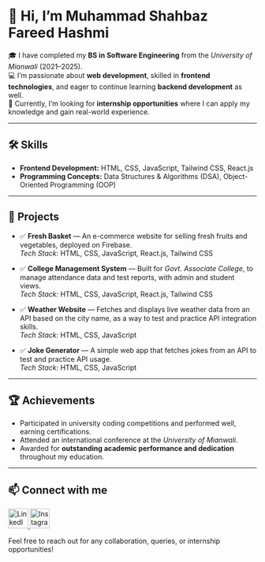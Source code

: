 # 👋 Hi, I’m Muhammad Shahbaz Fareed Hashmi

🎓 I have completed my **BS in Software Engineering** from the *University of Mianwali* (2021–2025).  
💻 I’m passionate about **web development**, skilled in **frontend technologies**, and eager to continue learning **backend development** as well.  
🚀 Currently, I’m looking for **internship opportunities** where I can apply my knowledge and gain real-world experience.

---

## 🛠️ Skills

- **Frontend Development:** HTML, CSS, JavaScript, Tailwind CSS, React.js
- **Programming Concepts:** Data Structures & Algorithms (DSA), Object-Oriented Programming (OOP)

---

## 🚀 Projects

- ✅ **Fresh Basket** — An e-commerce website for selling fresh fruits and vegetables, deployed on Firebase.  
  *Tech Stack:* HTML, CSS, JavaScript, React.js, Tailwind CSS

- ✅ **College Management System** — Built for *Govt. Associate College*, to manage attendance data and test reports, with admin and student views.  
  *Tech Stack:* HTML, CSS, JavaScript, React.js, Tailwind CSS

- ✅ **Weather Website** — Fetches and displays live weather data from an API based on the city name, as a way to test and practice API integration skills.  
  *Tech Stack:* HTML, CSS, JavaScript

- ✅ **Joke Generator** — A simple web app that fetches jokes from an API to test and practice API usage.  
  *Tech Stack:* HTML, CSS, JavaScript

---

## 🏆 Achievements

- Participated in university coding competitions and performed well, earning certifications.
- Attended an international conference at the *University of Mianwali*.
- Awarded for **outstanding academic performance and dedication** throughout my education.

---

## 📫 Connect with me

<p align="left">
  <a href="https://www.linkedin.com/in/shahbaz-hashmi-561b932aa" target="_blank">
    <img src="https://cdn.jsdelivr.net/gh/devicons/devicon/icons/linkedin/linkedin-original.svg" alt="LinkedIn" width="40" />
  </a>
  <a href="https://www.instagram.com/shahbazhashmi235/#" target="_blank">
    <img src="https://cdn.jsdelivr.net/gh/devicons/devicon/icons/instagram/instagram-original.svg" alt="Instagram" width="40" />
  </a>
</p>

Feel free to reach out for any collaboration, queries, or internship opportunities!
